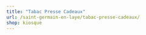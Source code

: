 ```yaml
---
title: "Tabac Presse Cadeaux"
url: /saint-germain-en-laye/tabac-presse-cadeaux/
shop: kiosque
---
```

